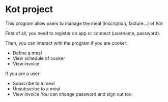 # Kot project
This program allow users to manage the meal (inscription, facture...) of Kot

First of all, you need to register on app or connect (username, password).

Then, you can interact with the program if you are cooker:
  - Define a meal
  - View schedule of cooker
  - View invoice


 If you are a user:
 
 
  - Subscribe to a meal
  - Unsubscribe to a meal
  - View invoice
You can change password and sign out too.
